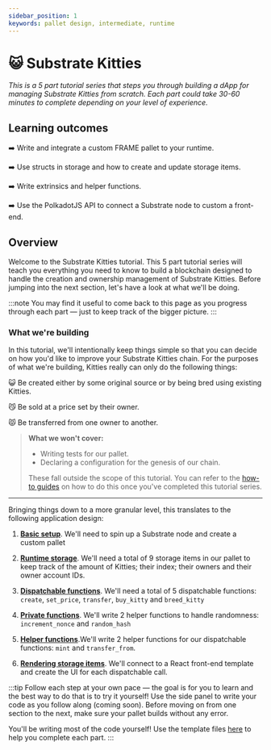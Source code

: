 ```yaml
---
sidebar_position: 1
keywords: pallet design, intermediate, runtime
---
```


# 😺 Substrate Kitties
_This is a 5 part tutorial series that steps you through building a dApp for managing Substrate Kitties from scratch. Each part
could take 30-60 minutes to complete depending on your level of experience._

## Learning outcomes

:arrow_right: Write and integrate a custom FRAME pallet to your runtime.

:arrow_right: Use structs in storage and how to create and update storage items.

:arrow_right: Write extrinsics and helper functions.

:arrow_right: Use the PolkadotJS API to connect a Substrate node to custom a front-end.

## Overview

Welcome to the Substrate Kitties tutorial. This 5 part tutorial series will teach you everything you need to know to build a blockchain designed to handle the creation and ownership management of Substrate Kitties. Before jumping into the next section, let's have a look at what we'll be doing. 

:::note 
You may find it useful to come back to this page
as you progress through each part &mdash; just to keep track of the bigger picture.
:::
### What we're building
In this tutorial, we'll intentionally keep things simple so that you can decide on how you'd like to improve your Substrate Kitties chain.  For the purposes of what we're building, Kitties really can only do the following things:

:smiley_cat: Be created either by some original source or by being bred using existing Kitties.

:smirk_cat: Be sold at a price set by their owner.

:pouting_cat: Be transferred from one owner to another.

> **What we won't cover:**
> - Writing tests for our pallet.
> - Declaring a configuration for the genesis of our chain.
>
> These fall outside the scope of this tutorial. You can refer to the [how-to guides](/docs/intro) on how to do this once you've completed this tutorial series.

---
Bringing things down to a more granular level, this translates to the following application design:
1. [**Basic setup**](/docs/Tutorials/Kitties/basic-setup). We'll need to spin up a Substrate node and create a custom pallet

2. [**Runtime storage**](/docs/Tutorials/Kitties/basic-setup). We'll need a total of 9 storage items in our pallet to keep track of the amount of Kitties; their index; their owners and their 
owner account IDs.

3. [**Dispatchable functions**](/docs/Tutorials/Kitties/dispatchables-and-events). We'll need a total of 5 dispatchable functions: `create`, `set_price`, `transfer`, `buy_kitty` and `breed_kitty`

4. [**Private functions**](/docs/Tutorials/Kitties/create-kitties). We'll write 2 helper functions to handle randomness: `increment_nonce` and `random_hash`

5. [**Helper functions**](/docs/Tutorials/Kitties/interacting-functions).We'll write 2 helper functions for our dispatchable functions: `mint` and `transfer_from`.

6. [**Rendering storage items**](/docs/Tutorials/Kitties/kitties-frontend). We'll connect to a React front-end template and create the UI for each dispatchable call.

:::tip
Follow each step at your own pace &mdash; the goal is for you to learn and the best way to do that is to try it yourself!
Use the side panel to write your code as you follow along (coming soon). Before moving on from one section to the next, make sure your pallet
builds without any error.

You'll be writing most of the code yourself! Use the template files [here](https://github.com/substrate-developer-hub/substrate-how-to-guides/tree/main/static/code/kitties-tutorial) 
to help you complete each part.
:::

<!-- ## Steps

### [1. Basic set-up](basic-setup) 

- Create a pallet and integrate it to your runtime
- Include a simple storage items to keep track of all Kitties
- Build and check your pallet

### [2. Create unique Kitties and their storage items](create-kitties)

- Write a struct to store details about our Kitties
- Implement the Randomness trait to create unique Kitties
- Use `StorageValue` and `StorageMap` to create the remainingn of your pallet's storage items 

### [3. Dispatchables and Events](extrinsics-and-events)
- Write a dispatchable that updates runtime storage using a helper function
- Write and use pallet Events

### [4. Interacting with your Kitties](interacting-functions)

- Write a dispatchable to set the price for a Kitty
- Create a transfer capabilities for a Kitty 
- Write a dispatchable to buy a Kitty
- Write a dispatchable to breed two Kitties

### [5. Viewing Kitties in a UI](kitties-frontend)

- Connect your chain to the Substrate front-end template
- Use PolkadotJS API to customize the frontend
- Interact with your chain 
 -->
